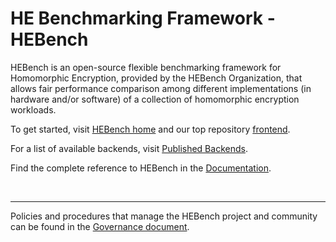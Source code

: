 # HE Benchmarking Framework - HEBench

HEBench is an open-source flexible benchmarking framework for Homomorphic Encryption, provided by the HEBench Organization, that allows fair performance comparison among different implementations (in hardware and/or software) of a collection of homomorphic encryption workloads.

To get started, visit [HEBench home](https://hebench.org/) and our top repository [frontend](https://github.com/hebench/frontend).

For a list of available backends, visit [Published Backends](https://hebench.org/benchmark).

Find the complete reference to HEBench in the [Documentation](https://hebench.github.io/frontend).

<br/>
<hr/>

Policies and procedures that manage the HEBench project and community can be found in the [Governance document](https://hebench.org/about/governance).
